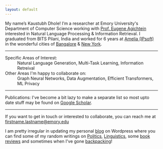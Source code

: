```yaml
---
layout: default
---
```


My name’s Kaustubh Dhole! I’m a researcher at Emory University's Department of Computer Science working with [Prof. Eugene Agichtein](https://scholar.google.com/citations?hl=en&user=3BX3vWcAAAAJ&view_op=list_works&sortby=pubdate) interested in Natural Language Processing & Information Retrieval. I graduated from BITS Pilani, India and worked for 6 years at <a href="https://amelia.ai/">Amelia (IPsoft)</a> in the wonderful cities of <a href="https://www.youtube.com/watch?v=_ICcaaFNX2o">Bangalore</a> & <a href="https://www.youtube.com/watch?v=h3fUgOKFMNU">New York</a>.


* * *

<dl>
   <dt>Specific Areas of Interest:</dt>
      <dd>Natural Language Generation, Multi-Task Learning, Information Retreival </dd>
   <dt>Other Areas I'm happy to collaborate on:</dt>
         <dd>Graph Neural Networks, Data Augmentation, Efficient Transformers, ML Privacy</dd>


* * *

Publications: I've become a bit lazy to make a separate list so most upto date stuff may be found on <a href="https://scholar.google.co.in/citations?hl=en&user=xSGbQ3oAAAAJ&view_op=list_works&sortby=pubdate">Google Scholar</a>.



* * *

   
If you want to get in touch or interested to collaborate, you can reach me at <firstname.lastname@emory.edu>

I am pretty irregular in updating my personal <a href="https://kaustubhdhole.wordpress.com/">blog</a> on Wordpress where you can find some of my random writings on <a href="https://kaustubhdhole.wordpress.com/category/political/">Politics</a>, <a href="https://kaustubhdhole.wordpress.com/category/nlp/">Linguistics</a>, some <a href="https://kaustubhdhole.wordpress.com/2020/02/29/a-few-random-books-that-i-found-interesting-and-a-few-which-i-didnt/"> book reviews</a> and sometimes when I've gone <a href="https://kaustubhdhole.wordpress.com/category/travel/">backpacking</a>!
